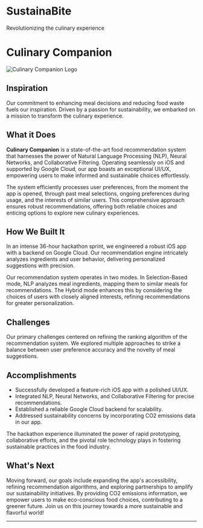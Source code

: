 # SustainaBite
Revolutionizing the culinary experience

# Culinary Companion

![Culinary Companion Logo](link_to_logo_image)

## Inspiration

Our commitment to enhancing meal decisions and reducing food waste fuels our inspiration. Driven by a passion for sustainability, we embarked on a mission to transform the culinary experience.

## What it Does

**Culinary Companion** is a state-of-the-art food recommendation system that harnesses the power of Natural Language Processing (NLP), Neural Networks, and Collaborative Filtering. Operating seamlessly on iOS and supported by Google Cloud, our app boasts an exceptional UI/UX, empowering users to make informed and sustainable choices effortlessly.

The system efficiently processes user preferences, from the moment the app is opened, through past meal selections, ongoing preferences during usage, and the interests of similar users. This comprehensive approach ensures robust recommendations, offering both reliable choices and enticing options to explore new culinary experiences.

## How We Built It

In an intense 36-hour hackathon sprint, we engineered a robust iOS app with a backend on Google Cloud. Our recommendation engine intricately analyzes ingredients and user behavior, delivering personalized suggestions with precision.

Our recommendation system operates in two modes. In Selection-Based mode, NLP analyzes meal ingredients, mapping them to similar meals for recommendations. The Hybrid mode enhances this by considering the choices of users with closely aligned interests, refining recommendations for greater personalization.

## Challenges 

Our primary challenges centered on refining the ranking algorithm of the recommendation system. We explored multiple approaches to strike a balance between user preference accuracy and the novelty of meal suggestions.

## Accomplishments

- Successfully developed a feature-rich iOS app with a polished UI/UX.
- Integrated NLP, Neural Networks, and Collaborative Filtering for precise recommendations.
- Established a reliable Google Cloud backend for scalability.
- Addressed sustainability concerns by incorporating CO2 emissions data in our app.


The hackathon experience illuminated the power of rapid prototyping, collaborative efforts, and the pivotal role technology plays in fostering sustainable practices in the food industry.

## What's Next 

Moving forward, our goals include expanding the app's accessibility, refining recommendation algorithms, and exploring partnerships to amplify our sustainability initiatives. By providing CO2 emissions information, we empower users to make eco-conscious food choices, contributing to a greener future. Join us on this journey towards a more sustainable and flavorful world!

---

